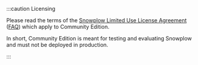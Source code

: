 :::caution Licensing

Please read the terms of the [Snowplow Limited Use License Agreement](/limited-use-license-1.1) ([FAQ](/docs/resources/limited-use-license-faq/index.md)) which apply to Community Edition.

In short, Community Edition is meant for testing and evaluating Snowplow and must not be deployed in production.

:::
